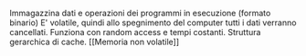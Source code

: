 Immagazzina dati e operazioni dei programmi in esecuzione (formato binario)
E' volatile, quindi allo spegnimento del computer tutti i dati verranno cancellati.
Funziona con random access e tempi costanti.
Struttura gerarchica di cache.
[[Memoria non volatile]]